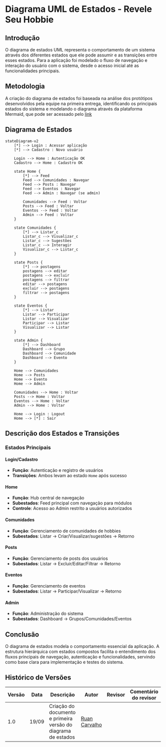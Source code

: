 # Diagrama UML de Estados - Revele Seu Hobbie

## Introdução

O diagrama de estados UML representa o comportamento de um sistema através dos diferentes estados que ele pode assumir e as transições entre esses estados. Para a aplicação foi modelado o fluxo de navegação e interação do usuário com o sistema, desde o acesso inicial até as funcionalidades principais.

## Metodologia

A criação do diagrama de estados foi baseada na análise dos protótipos desenvolvidos pela equipe na primeira entrega, identificando os principais estados do sistema e modelando o diagrama através da plataforma Mermaid, que pode ser acessado pelo [link](https://www.mermaidchart.com/app/projects/0c66e4cf-8fd3-44c4-a270-70529e43d6ef/diagrams/c4bc43b1-6f5b-4e4c-aa3f-ae1b913f4d38/version/v0.1/edit)



## Diagrama de Estados

```mermaid
stateDiagram-v2
    [*] --> Login : Acessar aplicação
    [*] --> Cadastro : Novo usuário
    
    Login --> Home : Autenticação OK
    Cadastro --> Home : Cadastro OK
    
    state Home {
        [*] --> Feed
        Feed --> Comunidades : Navegar
        Feed --> Posts : Navegar
        Feed --> Eventos : Navegar
        Feed --> Admin : Navegar (se admin)
        
        Comunidades --> Feed : Voltar
        Posts --> Feed : Voltar
        Eventos --> Feed : Voltar
        Admin --> Feed : Voltar
    }
    
    state Comunidades {
        [*] --> Listar_c
        Listar_c --> Visualizar_c
        Listar_c --> Sugestões
        Listar_c --> Interagir
        Visualizar_c --> Listar_c
    }
    
    state Posts {
        [*] --> postagens
        postagens --> editar
        postagens --> excluir
        postagens --> filtrar
        editar --> postagens
        excluir --> postagens
        filtrar --> postagens
    }
    
    state Eventos {
        [*] --> Listar
        Listar --> Participar
        Listar --> Visualizar 
        Participar --> Listar
        Visualizar --> Listar
    }
    
    state Admin {
        [*] --> Dashboard
        Dashboard --> Grupo
        Dashboard --> Comunidade
        Dashboard --> Evento
    }
    
    Home --> Comunidades
    Home --> Posts
    Home --> Evento
    Home --> Admin
    
    Comunidades --> Home : Voltar
    Posts --> Home : Voltar
    Eventos --> Home : Voltar
    Admin --> Home : Voltar
    
    Home --> Login : Logout
    Home --> [*] : Sair

```

## Descrição dos Estados e Transições

### Estados Principais

#### Login/Cadastro
- **Função**: Autenticação e registro de usuários
- **Transições**: Ambos levam ao estado `Home` após sucesso

#### Home
- **Função**: Hub central de navegação
- **Subestados**: Feed principal com navegação para módulos
- **Controle**: Acesso ao Admin restrito a usuários autorizados

#### Comunidades
- **Função**: Gerenciamento de comunidades de hobbies
- **Subestados**: Listar → Criar/Visualizar/sugestões → Retorno

#### Posts
- **Função**: Gerenciamento de posts dos usuários
- **Subestados**: Listar → Excluir/Editar/Filtrar → Retorno

#### Eventos
- **Função**: Gerenciamento de eventos
- **Subestados**: Listar → Participar/Visualizar → Retorno

#### Admin
- **Função**: Administração do sistema
- **Subestados**: Dashboard → Grupos/Comunidades/Eventos


## Conclusão

O diagrama de estados modela o comportamento essencial da aplicação. A estrutura hierárquica com estados compostos facilita o entendimento dos fluxos principais de navegação, autenticação e funcionalidades, servindo como base clara para implementação e testes do sistema.

## Histórico de Versões

| Versão | Data | Descrição | Autor | Revisor | Comentário do revisor |
|--------|------|-----------|-------|---------|-----------------------|
| 1.0 | 19/09 | Criação do documento e primeira versão do diagrama de estados| [Ruan Carvalho](https://github.com/Ruan-Carvalho) |  |  |  |